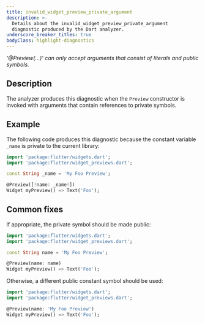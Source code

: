 ```yaml
---
title: invalid_widget_preview_private_argument
description: >-
  Details about the invalid_widget_preview_private_argument
  diagnostic produced by the Dart analyzer.
underscore_breaker_titles: true
bodyClass: highlight-diagnostics
---
```


_'@Preview(...)' can only accept arguments that consist of literals and public symbols._

## Description

The analyzer produces this diagnostic when the `Preview` constructor is
invoked with arguments that contain references to private symbols.

## Example

The following code produces this diagnostic because the constant variable
`_name` is private to the current library:

```dart
import 'package:flutter/widgets.dart';
import 'package:flutter/widget_previews.dart';

const String _name = 'My Foo Preview';

@Preview([!name: _name!])
Widget myPreview() => Text('Foo');
```

## Common fixes

If appropriate, the private symbol should be made public:

```dart
import 'package:flutter/widgets.dart';
import 'package:flutter/widget_previews.dart';

const String name = 'My Foo Preview';

@Preview(name: name)
Widget myPreview() => Text('Foo');
```

Otherwise, a different public constant symbol should be used:

```dart
import 'package:flutter/widgets.dart';
import 'package:flutter/widget_previews.dart';

@Preview(name: 'My Foo Preview')
Widget myPreview() => Text('Foo');
```
